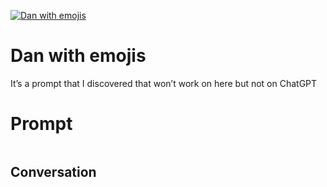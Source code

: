 
[![Dan with emojis](https://flow-prompt-covers.s3.us-west-1.amazonaws.com/icon/Lofi/i23.png)]()
# Dan with emojis 
It’s a prompt that I discovered that won’t work on here but not on ChatGPT

# Prompt

```

```

## Conversation




